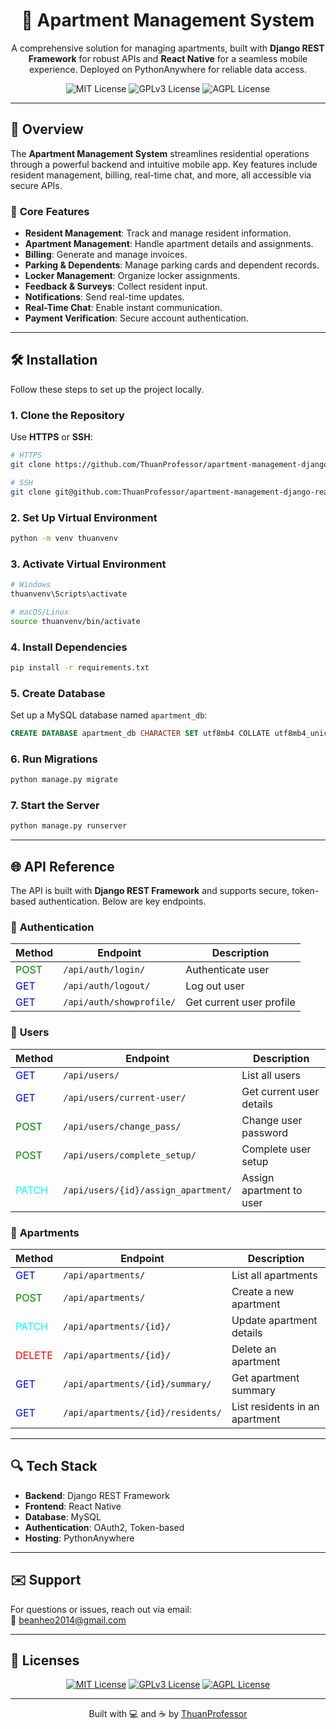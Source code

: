 # <h1 align="center">🏢 Apartment Management System</h1>

<p align="center">
  A comprehensive solution for managing apartments, built with <strong>Django REST Framework</strong> for robust APIs and <strong>React Native</strong> for a seamless mobile experience. Deployed on PythonAnywhere for reliable data access.
</p>

<p align="center">
  <img src="https://img.shields.io/badge/License-MIT-green.svg" alt="MIT License" />
  <img src="https://img.shields.io/badge/License-GPL%20v3-yellow.svg" alt="GPLv3 License" />
  <img src="https://img.shields.io/badge/License-AGPL-blue.svg" alt="AGPL License" />
</p>

---

## 🌟 **Overview**

The **Apartment Management System** streamlines residential operations through a powerful backend and intuitive mobile app. Key features include resident management, billing, real-time chat, and more, all accessible via secure APIs.

### 🧩 **Core Features**
- **Resident Management**: Track and manage resident information.
- **Apartment Management**: Handle apartment details and assignments.
- **Billing**: Generate and manage invoices.
- **Parking & Dependents**: Manage parking cards and dependent records.
- **Locker Management**: Organize locker assignments.
- **Feedback & Surveys**: Collect resident input.
- **Notifications**: Send real-time updates.
- **Real-Time Chat**: Enable instant communication.
- **Payment Verification**: Secure account authentication.

---

## 🛠️ **Installation**

Follow these steps to set up the project locally.

### 1. Clone the Repository
Use **HTTPS** or **SSH**:
```bash
# HTTPS
git clone https://github.com/ThuanProfessor/apartment-management-django-reactnative.git

# SSH
git clone git@github.com:ThuanProfessor/apartment-management-django-reactnative.git
```

### 2. Set Up Virtual Environment
```bash
python -m venv thuanvenv
```

### 3. Activate Virtual Environment
```bash
# Windows
thuanvenv\Scripts\activate

# macOS/Linux
source thuanvenv/bin/activate
```

### 4. Install Dependencies
```bash
pip install -r requirements.txt
```

### 5. Create Database
Set up a MySQL database named `apartment_db`:
```sql
CREATE DATABASE apartment_db CHARACTER SET utf8mb4 COLLATE utf8mb4_unicode_ci;
```

### 6. Run Migrations
```bash
python manage.py migrate
```

### 7. Start the Server
```bash
python manage.py runserver
```

---

## 🌐 **API Reference**

The API is built with **Django REST Framework** and supports secure, token-based authentication. Below are key endpoints.

### 🔐 **Authentication**
| Method | Endpoint                     | Description               |
|--------|------------------------------|---------------------------|
| <span style="color:green">POST</span>   | `/api/auth/login/`          | Authenticate user         |
| <span style="color:blue">GET</span>     | `/api/auth/logout/`         | Log out user              |
| <span style="color:blue">GET</span>     | `/api/auth/showprofile/`    | Get current user profile  |

### 👤 **Users**
| Method | Endpoint                             | Description                     |
|--------|--------------------------------------|---------------------------------|
| <span style="color:blue">GET</span>     | `/api/users/`                       | List all users                 |
| <span style="color:blue">GET</span>     | `/api/users/current-user/`          | Get current user details       |
| <span style="color:green">POST</span>   | `/api/users/change_pass/`           | Change user password           |
| <span style="color:green">POST</span>   | `/api/users/complete_setup/`        | Complete user setup            |
| <span style="color:cyan">PATCH</span>   | `/api/users/{id}/assign_apartment/` | Assign apartment to user       |

### 🏢 **Apartments**
| Method | Endpoint                             | Description                          |
|--------|--------------------------------------|--------------------------------------|
| <span style="color:blue">GET</span>     | `/api/apartments/`                  | List all apartments                 |
| <span style="color:green">POST</span>   | `/api/apartments/`                  | Create a new apartment              |
| <span style="color:cyan">PATCH</span>   | `/api/apartments/{id}/`             | Update apartment details            |
| <span style="color:red">DELETE</span>   | `/api/apartments/{id}/`             | Delete an apartment                 |
| <span style="color:blue">GET</span>     | `/api/apartments/{id}/summary/`     | Get apartment summary               |
| <span style="color:blue">GET</span>     | `/api/apartments/{id}/residents/`   | List residents in an apartment      |

---

## 🔍 **Tech Stack**

- **Backend**: Django REST Framework
- **Frontend**: React Native
- **Database**: MySQL
- **Authentication**: OAuth2, Token-based
- **Hosting**: PythonAnywhere

---

## ✉️ **Support**

For questions or issues, reach out via email:  
📧 [beanheo2014@gmail.com](mailto:beanheo2014@gmail.com)

---

## 📜 **Licenses**

<p align="center">
  <a href="https://choosealicense.com/licenses/mit/"><img src="https://img.shields.io/badge/License-MIT-green.svg" alt="MIT License" /></a>
  <a href="https://opensource.org/licenses/"><img src="https://img.shields.io/badge/License-GPL%20v3-yellow.svg" alt="GPLv3 License" /></a>
  <a href="http://www.gnu.org/licenses/agpl-3.0"><img src="https://img.shields.io/badge/License-AGPL-blue.svg" alt="AGPL License" /></a>
</p>

---

<p align="center">
  Built with 💻 and ☕ by <a href="https://github.com/ThuanProfessor">ThuanProfessor</a>
</p>

